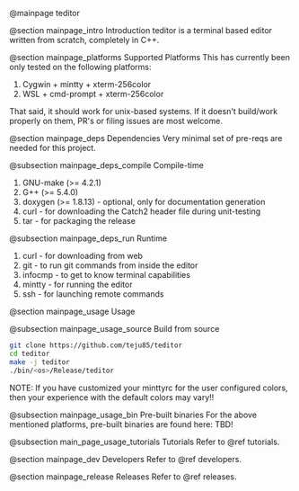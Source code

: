 @mainpage teditor

@section mainpage_intro Introduction
teditor is a terminal based editor written from scratch, completely in C++.

@section mainpage_platforms Supported Platforms
This has currently been only tested on the following platforms:
1. Cygwin + mintty + xterm-256color
2. WSL + cmd-prompt + xterm-256color

That said, it should work for unix-based systems. If it doesn't build/work
properly on them, PR's or filing issues are most welcome.

@section mainpage_deps Dependencies
Very minimal set of pre-reqs are needed for this project.

@subsection mainpage_deps_compile Compile-time
1. GNU-make (>= 4.2.1)
2. G++ (>= 5.4.0)
3. doxygen (>= 1.8.13) - optional, only for documentation generation
4. curl - for downloading the Catch2 header file during unit-testing
5. tar - for packaging the release

@subsection mainpage_deps_run Runtime
1. curl - for downloading from web
2. git - to run git commands from inside the editor
3. infocmp - to get to know terminal capabilities
4. mintty - for running the editor
5. ssh - for launching remote commands

@section mainpage_usage Usage

@subsection mainpage_usage_source Build from source
```bash
git clone https://github.com/teju85/teditor
cd teditor
make -j teditor
./bin/<os>/Release/teditor
```

NOTE: If you have customized your minttyrc for the user configured colors, then
your experience with the default colors may vary!!

@subsection mainpage_usage_bin Pre-built binaries
For the above mentioned platforms, pre-built binaries are found here: TBD!

@subsection main_page_usage_tutorials Tutorials
Refer to @ref tutorials.

@section mainpage_dev Developers
Refer to @ref developers.

@section mainpage_release Releases
Refer to @ref releases.
